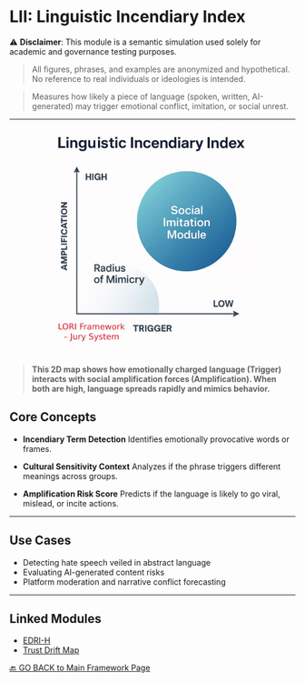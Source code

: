# LII: Linguistic Incendiary Index

 ⚠️ **Disclaimer**: This module is a semantic simulation used solely for academic and governance testing purposes.
> All figures, phrases, and examples are anonymized and hypothetical. No reference to real individuals or ideologies is intended.

> Measures how likely a piece of language (spoken, written, AI-generated) may trigger emotional conflict, imitation, or social unrest.

---

<p align="center">
<!-- B. GitHub 預覽用絕對路徑 -->
<img src="https://github.com/frameworklori/lori-framework-site/blob/main/docs/assets/images/linguistic-incendiary-index.png?raw=true" alt="LII diagram" width="400">
</p>

> **This 2D map shows how emotionally charged language (Trigger) interacts with social amplification forces (Amplification). When both are high, language spreads rapidly and mimics behavior.**


## Core Concepts

- **Incendiary Term Detection**
Identifies emotionally provocative words or frames.

- **Cultural Sensitivity Context**
Analyzes if the phrase triggers different meanings across groups.

- **Amplification Risk Score**
Predicts if the language is likely to go viral, mislead, or incite actions.

---

## Use Cases

- Detecting hate speech veiled in abstract language
- Evaluating AI-generated content risks
- Platform moderation and narrative conflict forecasting

---

## Linked Modules

- [EDRI-H](EDRI-H.md)
- [Trust Drift Map](TrustDrift.md)


[🔙 GO BACK to Main Framework Page](https://frameworklori.github.io/lori-framework-site)
